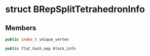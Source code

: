 # struct BRepSplitTetrahedronInfo


## Members

```cpp
public index_t unique_vertex
```

```cpp
public flat_hash_map block_info
```



